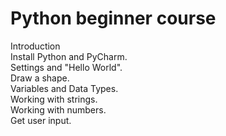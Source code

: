 # Python beginner course

  Introduction              
  Install Python and PyCharm.            
  Settings and "Hello World".          
  Draw a shape.              
  Variables and Data Types.  
  Working with strings.    
  Working with numbers.           
  Get user input.             
